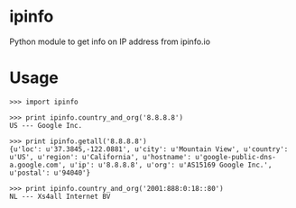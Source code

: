 # ipinfo
Python module to get info on IP address from ipinfo.io

# Usage

```
>>> import ipinfo

>>> print ipinfo.country_and_org('8.8.8.8')
US --- Google Inc.

>>> print ipinfo.getall('8.8.8.8')
{u'loc': u'37.3845,-122.0881', u'city': u'Mountain View', u'country': u'US', u'region': u'California', u'hostname': u'google-public-dns-a.google.com', u'ip': u'8.8.8.8', u'org': u'AS15169 Google Inc.', u'postal': u'94040'}

>>> print ipinfo.country_and_org('2001:888:0:18::80')
NL --- Xs4all Internet BV

```
